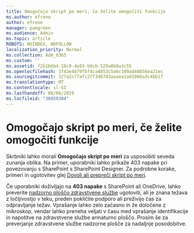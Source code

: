 ```yaml
---
title: Omogočajo skript po meri, če želite omogočiti funkcije
ms.author: efrene
author: efrene
manager: pamgreen
ms.audience: Admin
ms.topic: article
ROBOTS: NOINDEX, NOFOLLOW
localization_priority: Normal
ms.collection: Adm_O365
ms.custom: ''
ms.assetid: f2b1b6b4-10c9-4e83-b9cb-529a0b8a3c55
ms.openlocfilehash: 3f43e4879fbf4ca4853c5a6c109ad48856ea21ec
ms.sourcegitcommit: 327a2c77afc2ff3d67d3aaaea1a92068a3c4bb1f
ms.translationtype: MT
ms.contentlocale: sl-SI
ms.lasthandoff: 08/06/2019
ms.locfileid: "36059304"
---
```

# <a name="allow-custom-script-to-enable-features"></a>Omogočajo skript po meri, če želite omogočiti funkcije

Skrbniki lahko morali **Omogočajo skript po meri** za usposobiti seveda zunanja oblika. Na primer, uporabniki lahko prikaže 403 napake pri povezovanju s SharePoint s SharePoint Designer. Za podrobne korake, primeri in ugotovitev glej [Dovoli ali prepreči skript po meri](https://docs.microsoft.com/sharepoint/allow-or-prevent-custom-script).

Če uporabniki doživljajo na **403 napake** s SharePoint ali OneDrive, lahko preverite [nadzorno ploščo zdravstvene službe](https://admin.microsoft.com/AdminPortal/Home#/servicehealth) ugotoviti, ali je znana težava z ločljivostjo v teku, preden pokličite podporo ali preživijo čas za odpravljanje težav. Vprašanje lahko zelo začasno in že določene z mikroskop, vendar lahko preneha veljati v času med vprašanje identifikacije in napotitve na zdravstvene službe armaturno ploščo. Prosim še za preverjanje zdravstvene službe nadzorne plošče za nadaljnje posodobitve.

